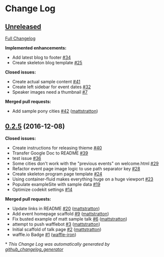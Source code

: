 # Change Log

## [Unreleased](https://github.com/devopsdays/devopsdays-theme/tree/HEAD)

[Full Changelog](https://github.com/devopsdays/devopsdays-theme/compare/0.2.5...HEAD)

**Implemented enhancements:**

- Add latest blog to footer [\#34](https://github.com/devopsdays/devopsdays-theme/issues/34)
- Create skeleton blog template [\#25](https://github.com/devopsdays/devopsdays-theme/issues/25)

**Closed issues:**

- Create actual sample content [\#41](https://github.com/devopsdays/devopsdays-theme/issues/41)
- Create left sidebar for event dates [\#32](https://github.com/devopsdays/devopsdays-theme/issues/32)
- Speaker images need a thumbnail [\#7](https://github.com/devopsdays/devopsdays-theme/issues/7)

**Merged pull requests:**

- Add sample pony cities [\#42](https://github.com/devopsdays/devopsdays-theme/pull/42) ([mattstratton](https://github.com/mattstratton))

## [0.2.5](https://github.com/devopsdays/devopsdays-theme/tree/0.2.5) (2016-12-08)
**Closed issues:**

- Create instructions for releasing thieme [\#40](https://github.com/devopsdays/devopsdays-theme/issues/40)
- Transfer Google Doc to README [\#39](https://github.com/devopsdays/devopsdays-theme/issues/39)
- test issue [\#36](https://github.com/devopsdays/devopsdays-theme/issues/36)
- Some cities don't work with the "previous events" on welcome.html [\#29](https://github.com/devopsdays/devopsdays-theme/issues/29)
- Refactor event page image logic to use path separator key [\#28](https://github.com/devopsdays/devopsdays-theme/issues/28)
- Create skeleton program page template  [\#24](https://github.com/devopsdays/devopsdays-theme/issues/24)
- Using container-fluid makes everything huge on a huge viewport [\#23](https://github.com/devopsdays/devopsdays-theme/issues/23)
- Populate exampleSite with sample data [\#19](https://github.com/devopsdays/devopsdays-theme/issues/19)
- Optimize codekit settings [\#14](https://github.com/devopsdays/devopsdays-theme/issues/14)

**Merged pull requests:**

- Update links in README [\#20](https://github.com/devopsdays/devopsdays-theme/pull/20) ([mattstratton](https://github.com/mattstratton))
- Add event homepage scaffold [\#9](https://github.com/devopsdays/devopsdays-theme/pull/9) ([mattstratton](https://github.com/mattstratton))
- Fix busted example of matt sample talk [\#6](https://github.com/devopsdays/devopsdays-theme/pull/6) ([mattstratton](https://github.com/mattstratton))
- attempt to push wafflebot [\#3](https://github.com/devopsdays/devopsdays-theme/pull/3) ([mattstratton](https://github.com/mattstratton))
- Initial scaffold of talk page [\#2](https://github.com/devopsdays/devopsdays-theme/pull/2) ([mattstratton](https://github.com/mattstratton))
- waffle.io Badge [\#1](https://github.com/devopsdays/devopsdays-theme/pull/1) ([waffle-iron](https://github.com/waffle-iron))



\* *This Change Log was automatically generated by [github_changelog_generator](https://github.com/skywinder/Github-Changelog-Generator)*